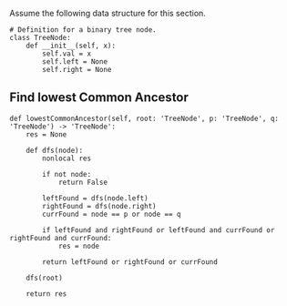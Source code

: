 Assume the following data structure for this section.

```python3
# Definition for a binary tree node.
class TreeNode:
    def __init__(self, x):
        self.val = x
        self.left = None
        self.right = None
```

## Find lowest Common Ancestor

```python3
def lowestCommonAncestor(self, root: 'TreeNode', p: 'TreeNode', q: 'TreeNode') -> 'TreeNode':
    res = None

    def dfs(node):
        nonlocal res

        if not node:
            return False

        leftFound = dfs(node.left)
        rightFound = dfs(node.right)
        currFound = node == p or node == q

        if leftFound and rightFound or leftFound and currFound or rightFound and currFound:
            res = node

        return leftFound or rightFound or currFound

    dfs(root)

    return res
```
